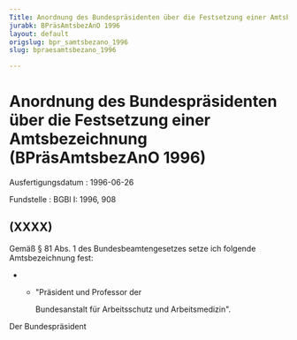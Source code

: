 ```yaml
---
Title: Anordnung des Bundespräsidenten über die Festsetzung einer Amtsbezeichnung
jurabk: BPräsAmtsbezAnO 1996
layout: default
origslug: bpr_samtsbezano_1996
slug: bpraesamtsbezano_1996

---
```


# Anordnung des Bundespräsidenten über die Festsetzung einer Amtsbezeichnung (BPräsAmtsbezAnO 1996)

Ausfertigungsdatum
:   1996-06-26

Fundstelle
:   BGBl I: 1996, 908

## (XXXX)

Gemäß § 81 Abs. 1 des Bundesbeamtengesetzes setze ich folgende
Amtsbezeichnung fest:

*
    *   "Präsident und Professor der

        Bundesanstalt für Arbeitsschutz und Arbeitsmedizin".







Der Bundespräsident


